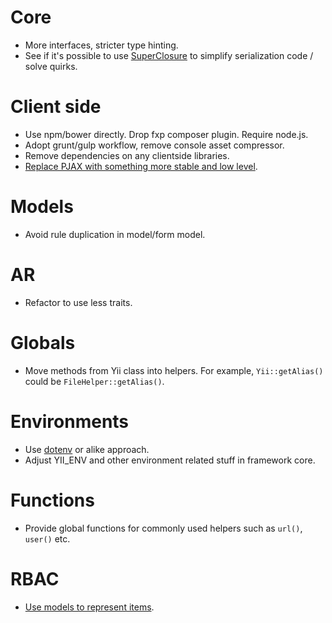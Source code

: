 Core
====

- More interfaces, stricter type hinting.
- See if it's possible to use [SuperClosure](https://github.com/jeremeamia/super_closure) to simplify serialization code / solve quirks.

Client side
===========

- Use npm/bower directly. Drop fxp composer plugin. Require node.js.
- Adopt grunt/gulp workflow, remove console asset compressor.
- Remove dependencies on any clientside libraries.
- [Replace PJAX with something more stable and low level](https://github.com/yiisoft/yii2/issues/7129).

Models
======

- Avoid rule duplication in model/form model.

AR
==

- Refactor to use less traits.

Globals
=======

- Move methods from Yii class into helpers. For example, `Yii::getAlias()` could be `FileHelper::getAlias()`.

Environments
============

- Use [dotenv](https://github.com/vlucas/phpdotenv) or alike approach.
- Adjust YII_ENV and other environment related stuff in framework core.

Functions
=========

- Provide global functions for commonly used helpers such as `url()`, `user()` etc.

RBAC
====

- [Use models to represent items](https://github.com/yiisoft/yii2/issues/570).